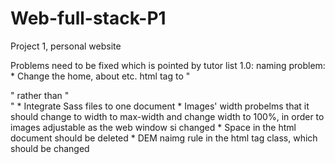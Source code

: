# Web-full-stack-P1
Project 1, personal website

Problems need to be fixed which is pointed by tutor list 1.0:
    naming problem: 
        * Change the home, about etc. html tag to "<section>" rather than "<div>"
        * Integrate Sass files to one document
        * Images' width probelms that it should change to width to max-width and change width to 100%, in order to images adjustable as the web window si changed
        * Space in the html document should be deleted
        * DEM naimg rule in the html tag class, which should be changed
